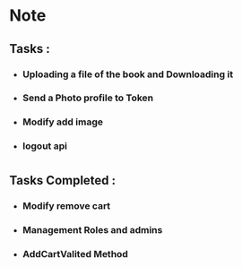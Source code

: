# Note

## Tasks :
* ### Uploading a file of the book and Downloading it
* ### Send a Photo profile to Token
* ### Modify add image
* ### logout api
#
## Tasks Completed :
* ### Modify remove cart
* ### Management Roles and admins
* ### AddCartValited Method
